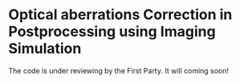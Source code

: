 # Optical aberrations Correction in Postprocessing using Imaging Simulation
The code is under reviewing by the First Party. It will coming soon!
